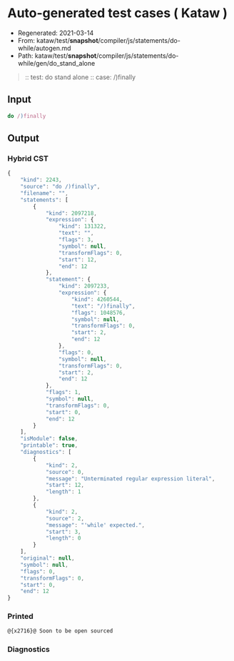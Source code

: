 # Auto-generated test cases ( Kataw )
- Regenerated: 2021-03-14
- From: kataw/test/__snapshot__/compiler/js/statements/do-while/autogen.md
- Path: kataw/test/__snapshot__/compiler/js/statements/do-while/gen/do_stand_alone
> :: test: do stand alone
> :: case: /)finally
## Input

`````js
do /)finally
`````

## Output

### Hybrid CST

```javascript
{
    "kind": 2243,
    "source": "do /)finally",
    "filename": "",
    "statements": [
        {
            "kind": 2097218,
            "expression": {
                "kind": 131322,
                "text": "",
                "flags": 3,
                "symbol": null,
                "transformFlags": 0,
                "start": 12,
                "end": 12
            },
            "statement": {
                "kind": 2097233,
                "expression": {
                    "kind": 4260544,
                    "text": "/)finally",
                    "flags": 1048576,
                    "symbol": null,
                    "transformFlags": 0,
                    "start": 2,
                    "end": 12
                },
                "flags": 0,
                "symbol": null,
                "transformFlags": 0,
                "start": 2,
                "end": 12
            },
            "flags": 1,
            "symbol": null,
            "transformFlags": 0,
            "start": 0,
            "end": 12
        }
    ],
    "isModule": false,
    "printable": true,
    "diagnostics": [
        {
            "kind": 2,
            "source": 0,
            "message": "Unterminated regular expression literal",
            "start": 12,
            "length": 1
        },
        {
            "kind": 2,
            "source": 2,
            "message": "'while' expected.",
            "start": 3,
            "length": 0
        }
    ],
    "original": null,
    "symbol": null,
    "flags": 0,
    "transformFlags": 0,
    "start": 0,
    "end": 12
}
```

### Printed

```javascript
@{x2716}@ Soon to be open sourced
```

### Diagnostics

```javascript

```

